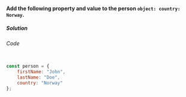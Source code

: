 #### Add the following property and value to the person `object: country: Norway`.

<h5>Solution</h5>

###### Code

```JavaScript

const person = {
    firstName: "John",
    lastName: "Doe",
    country: "Norway"
};


```